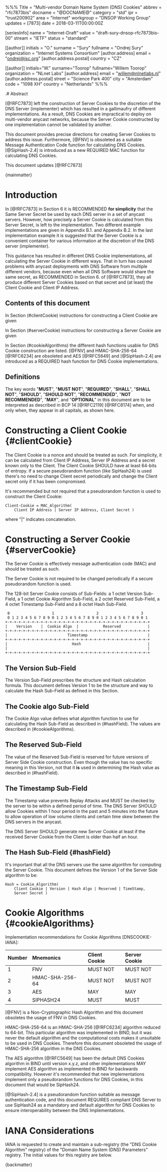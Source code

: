 %%%
Title = "Multi-vendor Domain Name System (DNS) Cookies"
abbrev = "rfc7873bis"
docname = "@DOCNAME@"
category = "std"
ipr = "trust200902"
area = "Internet"
workgroup = "DNSOP Working Group"
updates = [7873]
date = 2018-03-11T00:00:00Z

[seriesInfo]
name = "Internet-Draft"
value = "draft-sury-dnsop-rfc7873bis-00"
stream = "IETF"
status = "standard"

[[author]]
initials = "O."
surname = "Sury"
fullname = "Ondrej Sury"
organization = "Internet Systems Consortium"
[author.address]
 email = "ondrej@isc.org"
[author.address.postal]
 country = "CZ"

[[author]]
initials="W."
surname="Toorop"
fullname="Willem Toorop"
organization = "NLnet Labs"
[author.address]
 email = "willem@nlnetlabs.nl"
[author.address.postal]
 street = "Science Park 400"
 city = "Amsterdam"
 code = "1098 XH"
 country = "Netherlands"
%%%


.# Abstract

[@!RFC7873] left the construction of Server Cookies to the discretion
of the DNS Server (implementer) which has resulted in a gallimaufry of
different implementations.  As a result, DNS Cookies are impractical
to deploy on multi-vendor anycast networks, because the Server Cookie
constructed by one implementation cannot be validated by another.

This document provides precise directions for creating Server Cookies to
address this issue.  Furthermore, [@FNV] is obsoleted as a suitable Message
Authentication Code function for calculating DNS Cookies. [@SipHash-2.4] is
introduced as a new REQUIRED MAC function for calculating DNS Cookies.

This document updates [@!RFC7873]


{mainmatter}

# Introduction

In [@!RFC7873] in Section 6 it is RECOMMENDED **for simplicity** that
the Same Server Secret be used by each DNS server in a set of anycast
servers.  However, how precisely a Server Cookie is calculated from
this Server Secret, is left to the implementation.  Two different
example implementations are given in Appendix B.1. and Appendix B.2.
In the last implementation example it is suggested that the Server
Cookie is a convenient container for various information at the
discretion of the DNS server (implementer).

This guidance has resulted in different DNS Cookie implementations,
all calculating the Server Cookie in different ways.  That in turn
has caused problems with anycast deployments with DNS Software from
multiple different vendors, because even when all DNS Software would
share the same secret, as RECOMMENDED in Section 6. of [@!RFC7873],
they all produce different Server Cookies based on that secret and
(at least) the Client Cookie and Client IP Address.

## Contents of this document

In Section (#clientCookie) instructions for constructing a Client
Cookie are given

In Section (#serverCookie) instructions for constructing a Server 
Cookie are given

In Section (#cookieAlgorithms) the different hash functions usable
for DNS Cookie construction are listed.  [@FNV] and HMAC-SHA-256-64
[@!RFC6234] are obsoleted and AES [@!RFC5649] and [@SipHash-2.4] are
introduced as a REQUIRED hash function for DNS Cookie
implementations.

## Definitions

The key words "**MUST**", "**MUST NOT**", "**REQUIRED**", 
"**SHALL**", "**SHALL NOT**", "**SHOULD**", "**SHOULD NOT**",
"**RECOMMENDED**", "**NOT RECOMMENDED**", "**MAY**", and
"**OPTIONAL**" in this document are to be interpreted as described in
BCP 14 [@!RFC2119] [@!RFC8174] when, and only when, they appear in all
capitals, as shown here.


# Constructing a Client Cookie {#clientCookie}

The Client Cookie is a nonce and should be treated as such.  For simplicity,
it can be calculated from Client IP Address, Server IP Address and a secret
known only to the Client.  The Client Cookie SHOULD have at least 64-bits
of entropy.  If a secure pseudorandom function (like SipHash24) is used there's
no need to change Client secret periodically and change the Client secret only
if it has been compromised.

It's recommended but not required that a pseudorandom function is used to
construct the Client Cookie:

~~~ ascii-art
Client-Cookie = MAC_Algorithm(
    Client IP Address | Server IP Address, Client Secret )
~~~

where "|" indicates concatenation.

# Constructing a Server Cookie {#serverCookie}

The Server Cookie is effectively message authentication code (MAC) and should be
treated as such.

The Server Cookie is not required to be changed periodically if a secure
pseudorandom function is used.

The 128-bit Server Cookie consists of Sub-Fields: a 1 octet Version
Sub-Field, a 1 octet Cookie Algorithm Sub-Field, a 2 octet Reserved
Sub-Field, a 4 octet Timestamp Sub-Field and a 8 octet Hash Sub-Field.

~~~ ascii-art
 0                   1                   2                   3
 0 1 2 3 4 5 6 7 8 9 0 1 2 3 4 5 6 7 8 9 0 1 2 3 4 5 6 7 8 9 0 1
+-+-+-+-+-+-+-+-+-+-+-+-+-+-+-+-+-+-+-+-+-+-+-+-+-+-+-+-+-+-+-+-+
|    Version    |  Cookie Algo  |           Reserved            |
+-+-+-+-+-+-+-+-+-+-+-+-+-+-+-+-+-+-+-+-+-+-+-+-+-+-+-+-+-+-+-+-+
|                           Timestamp                           |
+-+-+-+-+-+-+-+-+-+-+-+-+-+-+-+-+-+-+-+-+-+-+-+-+-+-+-+-+-+-+-+-+
|                             Hash                              |
|                                                               |
+-+-+-+-+-+-+-+-+-+-+-+-+-+-+-+-+-+-+-+-+-+-+-+-+-+-+-+-+-+-+-+-+
~~~

## The Version Sub-Field

The Version Sub-Field prescribes the structure and Hash calculation
formula.  This document defines Version 1 to be the structure and way to
calculate the Hash Sub-Field as defined in this Section.

## The Cookie algo Sub-Field

The Cookie Algo value defines what algorithm function to use for 
calculating the Hash Sub-Field as described in (#hashField).  The values
are described in (#cookieAlgorithms).

## The Reserved Sub-Field

The value of the Reserved Sub-Field is reserved for future versions of Server
Side Cookie construction.  Even though the value has no specific meaning
in this Version, not that it **is** used in determining the Hash value
as described in (#hashField).

## The Timestamp Sub-Field

The Timestamp value prevents Replay Attacks and MUST be checked by the server to
be within a defined period of time.  The DNS Server SHOULD allow Cookies within
1 hour period in the past and 5 minutes into the future to allow operation of
low volume clients and certain time skew between the DNS servers in the anycast.

The DNS Server SHOULD generate new Server Cookie at least if the received Server
Cookie from the Client is older than half an hour.

## The Hash Sub-Field {#hashField}

It's important that all the DNS servers use the same algorithm for computing the
Server Cookie.  This document defines the Version 1 of the Server Side algorithm
to be:

~~~ ascii-art
Hash = Cookie_Algorithm(
    Client Cookie | Version | Hash Algo | Reserved | TimeStamp,
    Server Secret )
~~~

# Cookie Algorithms {#cookieAlgorithms}

Implementation recommendations for Cookie Algorithms [DNSCOOKIE-IANA]:

Number | Mnemonics          | Client Cookie   | Server Cookie
:------|:-------------------|:----------------|:-------------
1      | FNV                | MUST NOT        | MUST NOT
2      | HMAC-SHA-256-64    | MUST NOT        | MUST NOT
3      | AES                | MAY             | MAY
4      | SIPHASH24          | MUST            | MUST


[@FNV] is a Non-Cryptographic Hash Algorithm and this document obsoletes
the usage of FNV in DNS Cookies.

HMAC-SHA-256-64 is an HMAC-SHA-256 [@!RFC6234] algorithm reduced to 64-bit.  This particular
algorithm was implemented in BIND, but it was never the default algorithm and the
computational costs makes it unsuitable to be used in DNS Cookies.  Therefore
this document obsoleted the usage of HMAC-SHA-256 algorithm in the DNS Cookies.

The AES algorithm [@!RFC5649] has been the default DNS Cookies algorithm in BIND until
version x.y.z, and other implementations MAY implement AES algorithm as
implemented in BIND for backwards compatibility.  However it's recommended that
new implementations implement only a pseudorandom functions for DNS Cookies, in
this document that would be SipHash24.

[@SipHash-2.4] is a pseudorandom function suitable as message authentication
code, and this document REQUIRES compliant DNS Server to use SipHash24 as a
mandatory and default algorithm for DNS Cookies to ensure interoperability
between the DNS Implementations.

# IANA Considerations

IANA is requested to create and maintain a sub-registry (the "DNS Cookie
Algorithm" registry) of the "Domain Name System (DNS) Parameters"
registry.  The initial values for this registry are below.

<reference anchor='FNV' target='https://datatracker.ietf.org/doc/draft-eastlake-fnv'>
    <front>
        <title>The FNV Non-Cryptographic Hash Algorithm</title>
	<author fullname="Glenn Fowler" initials="G." surname="Fowler" />
	<author fullname="Landon Curt Noll" initials="L." surname="Noll" />
	<author fullname="Kiem-Phong Vo" initials="K." surname="Vo" />
	<author fullname="Donald Eastlake" initials="D." surname="Eastlake" />
	<author fullname="Tony Hansen" initials="T." surname="Hansen" />
	<date/>
    </front>
</reference>

<reference anchor='SipHash-2.4' target='https://131002.net/siphash/'>
    <front>
        <title>SipHash: a fast short-input PRF</title>
	<author fullname="Jean-Philippe Aumasson" initials="J." surname="Aumasson" />
	<author fullname="Daniel J. Bernstein" initials="D. J." surname="Bernstein" />
	<date year="2012"/>
    </front>
</reference>

{backmatter}


